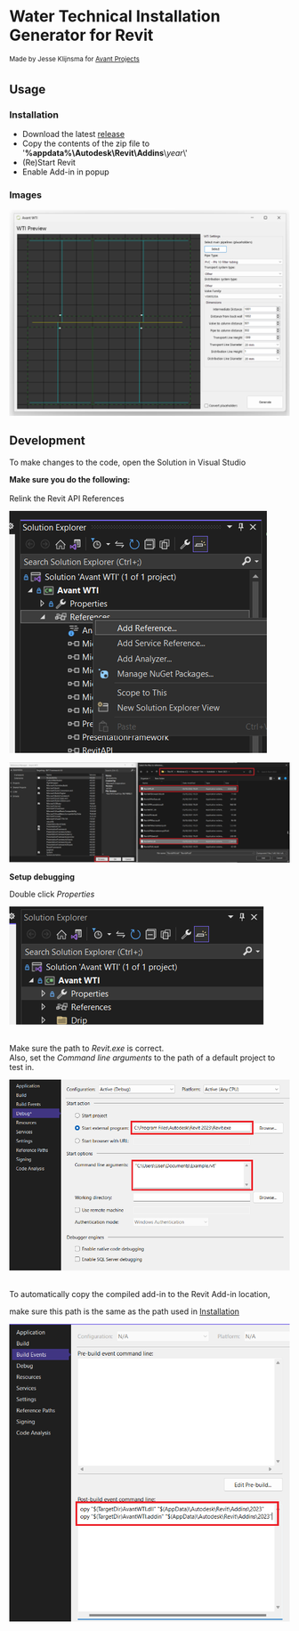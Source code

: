 # Water Technical Installation Generator for Revit
<sup>Made by Jesse Klijnsma for [Avant Projects](https://avantprojects.nl)</sup>


## Usage

### Installation

 - Download the latest [release](https://github.com/jesseklijnsma/avant-revit-wti/releases/latest)
 - Copy the contents of the zip file to '**%appdata%\\Autodesk\\Revit\\Addins**\\*year*\\'
 - (Re)Start Revit
 - Enable Add-in in popup

### Images

![Window](assets/window1.png)

## Development
To make changes to the code, open the Solution in Visual Studio

**Make sure you do the following:**
<br>
<br>
Relink the Revit API References

![Add References](assets/dev-setup-1.png)

![Add References](assets/dev-setup-2.png)

**Setup debugging**


Double click *Properties*

![Add References](assets/dev-setup-3.png)
<br>
<br>

Make sure the path to *Revit.exe* is correct.<br>
Also, set the *Command line arguments* to the path of a default project to test in.

![Add References](assets/dev-setup-4.png)

<br>
To automatically copy the compiled add-in to the Revit Add-in location,

make sure this path is the same as the path used in [Installation](#installation)

![Add References](assets/dev-setup-5.png)

